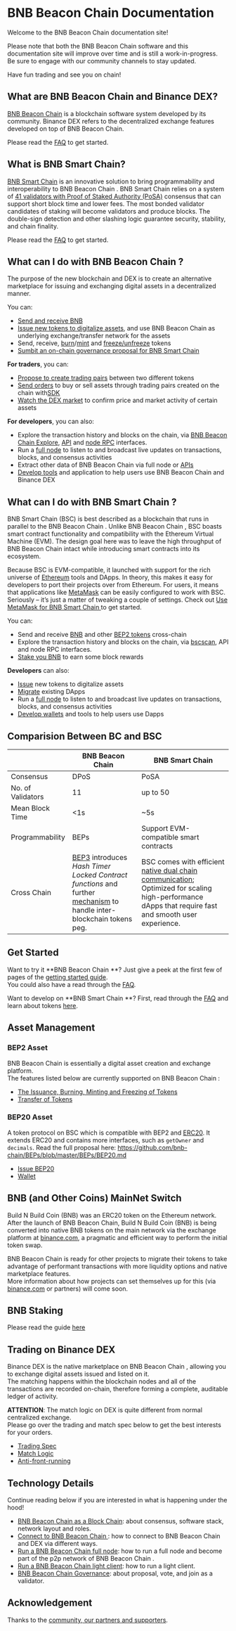 # BNB Beacon Chain Documentation

Welcome to the BNB Beacon Chain documentation site!

Please note that both the BNB Beacon Chain software and this documentation site will improve over time and is still a work-in-progress.<br/>
Be sure to engage with our community channels to stay updated.

Have fun trading and see you on chain!

## What are BNB Beacon Chain and Binance DEX?

[BNB Beacon Chain](https://www.bnbchain.org) is a blockchain software system developed by its community.
Binance DEX refers to the decentralized exchange features developed on top of BNB Beacon Chain.

Please read the [FAQ](faq/faq.md) to get started.

## What is BNB Smart Chain?

[BNB Smart Chain](https://www.bnbchain.org/en/smartChain) is an innovative solution to bring programmability and interoperability to BNB Beacon Chain . BNB Smart Chain relies on a system of [41 validators with Proof of Staked Authority (PoSA)](https://https://github.com/bnb-chain/whitepaper/blob/master/WHITEPAPER.md) consensus that can support short block time and lower fees. The most bonded validator candidates of staking will become validators and produce blocks. The double-sign detection and other slashing logic guarantee security, stability, and chain finality.

Please read the [FAQ](../BSC-FAQs-general.md) to get started.


## What can I do with BNB Beacon Chain ?

The purpose of the new blockchain and DEX is to create an alternative marketplace for issuing and exchanging digital assets in a decentralized manner.

You can:

- [Send and receive BNB](transfer.md#web-wallet)
- [Issue new tokens to digitalize assets](https://community.binance.org/topic/2487), and use BNB Beacon Chain  as underlying exchange/transfer
network for the assets
- Send, receive, [burn](tokens.md#burn)/[mint](tokens.md#mint) and [freeze/unfreeze](tokens.md#freeze-unfreeze) tokens
- [Sumbit an on-chain governance proposal for BNB Smart Chain ](learn/bsc-gov.md)


**For traders**, you can:

- [Propose to create trading pairs](list_instruction.md) between two different tokens
- [Send orders](learn/trading-interface.md) to buy or sell assets through trading pairs created on the chain with[SDK](exchange-integration.md#sdks)
- [Watch the DEX market](develop/api-reference/dex-api/paths.md#apiv1markets) to confirm price and market activity of certain assets

**For developers**, you can also:

- Explore the transaction history and blocks on the chain, via [BNB Beacon Chain  Explore](https://explorer.bnbchain.org), [API](develop/api-reference/dex-api/paths.md)
and [node RPC](develop/api-reference/node-rpc.md) interfaces.
- Run a [full node](fullnode.md) to listen to and broadcast live updates on transactions, blocks, and consensus activities
- Extract other data of BNB Beacon Chain  via full node or [APIs](develop/api-reference/dex-api/paths.md#apiv1markets)
- [Develop tools](exchange-integration.md#sdks) and application to help users use BNB Beacon Chain  and Binance DEX

## What can I do with BNB Smart Chain ?

BNB Smart Chain  (BSC) is best described as a blockchain that runs in parallel to the BNB Beacon Chain . Unlike BNB Beacon Chain , BSC boasts smart contract functionality and compatibility with the Ethereum Virtual Machine (EVM). The design goal here was to leave the high throughput of BNB Beacon Chain  intact while introducing smart contracts into its ecosystem.

Because BSC is EVM-compatible, it launched with support for the rich universe of [Ethereum](https://academy.binance.com/en/articles/what-is-ethereum) tools and DApps. In theory, this makes it easy for developers to port their projects over from Ethereum. For users, it means that applications like [MetaMask](../wallet/metamask.md) can be easily configured to work with BSC. Seriously – it’s just a matter of tweaking a couple of settings. Check out [Use MetaMask for BNB Smart Chain ](../wallet/metamask.md) to get started.

You can:

- Send and receive [BNB](https://docs.bnbchain.org/docs/bnb-chain-wallet#transfer-testnet-bnb-from-bsc-to-bc) and other [BEP2 tokens](https://docs.bnbchain.org/docs/bnb-chain-wallet#swap-testnet-bep2-token-to-its-bep20-equivalent) cross-chain
- Explore the transaction history and blocks on the chain, via [bscscan](https://bscscan.com), API
and node RPC interfaces.
- [Stake you BNB](../wallet/staking.md) to earn some block rewards

**Developers** can also:

- [Issue](../issue-BEP20.md) new tokens to digitalize assets
- [Migrate](https://github.com/bnb-chain/bsc-develop-ecosystem) existing DApps
- Run a [full node](fullnode.md) to listen to and broadcast live updates on transactions, blocks, and consensus activities
- [Develop wallets](../wallet/wallet_api.md) and tools to help users use Dapps

## Comparision Between BC and BSC

|                   | BNB Beacon Chain  | BNB Smart Chain                     |
| ----------------- | ------------- | -------------------------------------- |
| Consensus         | DPoS          | PoSA                                   |
| No. of Validators | 11            | up to 50                               |
| Mean Block Time   | <1s           | ~5s                                    |
| Programmability   | BEPs          | Support EVM-compatible smart contracts |
| Cross Chain       |[BEP3](https://github.com/bnb-chain/BEPs/blob/master/BEPs/BEP3.md) introduces *Hash Timer Locked Contract functions* and further [mechanism](https://community.binance.org/topic/1892) to handle inter-blockchain tokens peg.    | BSC comes with efficient [native dual chain communication](../learn/cross-chain.md); Optimized for scaling high-performance dApps that require fast and smooth user experience.                    |

## Get Started

Want to try it **BNB Beacon Chain **? Just give a peek at the first few of pages of the [getting started guide](get-started.md).<br/>
You could also have a read through the [FAQ](faq/faq.md).

Want to develop on **BNB Smart Chain **? First, read through the [FAQ](../BSC-FAQs-general.md) and learn about tokens [here](../BEP20.md).

## Asset Management

### BEP2 Asset

BNB Beacon Chain  is essentially a digital asset creation and exchange platform.<br/>
The features listed below are currently supported on BNB Beacon Chain :

- [The Issuance, Burning, Minting and Freezing of Tokens](tokens.md)
- [Transfer of Tokens](transfer.md)

### BEP20 Asset

A token protocol on BSC which is compatible with BEP2 and [ERC20](https://eips.ethereum.org/EIPS/eip-20). It extends ERC20 and contains more interfaces, such as `getOwner` and `decimals`. Read the full proposal here: <https://github.com/bnb-chain/BEPs/blob/master/BEPs/BEP20.md>

- [Issue BEP20](../issue-BEP20.md)
- [Wallet](../Wallet.md)

## BNB (and Other Coins) MainNet Switch

Build N Build Coin (BNB) was an ERC20 token on the Ethereum network. After the launch of BNB Beacon Chain, Build N Build Coin (BNB) is being converted into native BNB tokens on the main network via the exchange platform at [binance.com](https://www.binance.com), a pragmatic and efficient way to perform the initial token swap.

BNB Beacon Chain  is ready for other projects to migrate their tokens to take advantage of performant transactions with more liquidity options and native marketplace features.<br/>
More information about how projects can set themselves up for this (via [binance.com](https://www.binance.com) or partners) will come soon.

## BNB Staking

Please read the guide [here](../wallet/staking.md)

## Trading on Binance DEX

Binance DEX is the native marketplace on BNB Beacon Chain , allowing you to exchange digital assets issued and listed on it.<br/>
The matching happens within the blockchain nodes and all of the transactions are recorded on-chain, therefore forming a complete, auditable ledger of activity.

**ATTENTION**: The match logic on DEX is quite different from normal centralized exchange.<br/>
Please go over the trading and match spec below to get the best interests for your orders.

- [Trading Spec](trading-spec.md)
- [Match Logic](match.md)
- [Anti-front-running](anti-frontrun.md)

## Technology Details
Continue reading below if you are interested in what is happening under the hood!

- [BNB Beacon Chain  as a Block Chain](blockchain.md): about consensus, software stack, network layout and roles.
- [Connect to BNB Beacon Chain ](chain-access.md): how to connect to BNB Beacon Chain  and DEX via different ways.
- [Run a BNB Beacon Chain  full node](fullnode.md): how to run a full node and become part of the p2p network of BNB Beacon Chain .
- [Run a BNB Beacon Chain  light client](light-client.md): how to run a light client.
- [BNB Beacon Chain  Governance](governance.md): about proposal, vote, and join as a validator.

## Acknowledgement
Thanks to the [community, our partners and supporters](acknowledgement.md).
